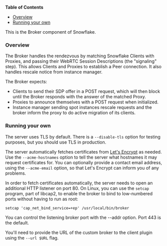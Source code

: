 <!-- START doctoc generated TOC please keep comment here to allow auto update -->
<!-- DON'T EDIT THIS SECTION, INSTEAD RE-RUN doctoc TO UPDATE -->
**Table of Contents**

- [Overview](#overview)
- [Running your own](#running-your-own)

<!-- END doctoc generated TOC please keep comment here to allow auto update -->

This is the Broker component of Snowflake.

### Overview

The Broker handles the rendezvous by matching Snowflake
Clients with Proxies, and passing their WebRTC Session Descriptions
(the "signaling" step). This allows Clients and Proxies to establish
a Peer connection. It also handles rescale notice from instance manager.


The Broker expects:

- Clients to send their SDP offer in a POST request, which will then block
  until the Broker responds with the answer of the matched Proxy.
- Proxies to announce themselves with a POST request when initialized.
- Instance manager sending spot instances rescale requests and the broker 
  inform the proxy to do active migration of its clients.

### Running your own

The server uses TLS by default.
There is a `--disable-tls` option for testing purposes,
but you should use TLS in production.

The server automatically fetches certificates
from [Let's Encrypt](https://en.wikipedia.org/wiki/Let's_Encrypt) as needed.
Use the `--acme-hostnames` option to tell the server
what hostnames it may request certificates for.
You can optionally provide a contact email address,
using the `--acme-email` option,
so that Let's Encrypt can inform you of any problems.

In order to fetch certificates automatically,
the server needs to open an additional HTTP listener on port 80.
On Linux, you can use the `setcap` program,
part of libcap2, to enable the broker to bind to low-numbered ports
without having to run as root:
```
setcap 'cap_net_bind_service=+ep' /usr/local/bin/broker
```
You can control the listening broker port with the --addr option.
Port 443 is the default.

You'll need to provide the URL of the custom broker
to the client plugin using the `--url $URL` flag.
